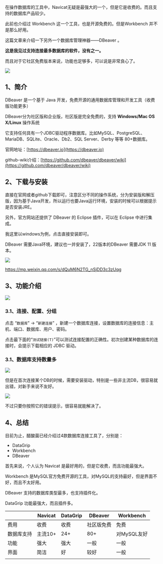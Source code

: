 在操作数据库的工具中，Navicat无疑是最强大的一个，但是它是收费的。而且支持的数据库产品较少。

此前也介绍过 Workbench 这一个工具，也是开源免费的。但是Workbench 并不是那么好用。

这篇文章来介绍一下另外一个数据库管理神器——DBeaver 。



**这是我见过支持连接最多数据库的软件，没有之一。**

而且对于它社区免费版本来说，功能也足够多，可以说是非常良心了。

![](http://rainyudianxx.baimuxym.cn/HelloCoder/images/image-20220822164259214.png)

## 1、简介

DBeaver 是一个基于 Java 开发，免费开源的通用数据库管理和开发工具（收费版功能更多）

DBeaver分为社区版和企业版，社区版是完全免费的，支持 **Windows/Mac OS X/Linux** 操作系统

它支持任何具有一个JDBC驱动程序数据库。比如MySQL、PostgreSQL、MariaDB、SQLite、Oracle、Db2、SQL Server、Derby 等等 80+数据库。

官网地址：[https://dbeaver.io](https://dbeaver.io)

github-wiki介绍：[https://github.com/dbeaver/dbeaver/wiki](https://github.com/dbeaver/dbeaver/wiki)

## 2、下载与安装

直接在官网或者github下载即可，注意区分不同的操作系统，分为安装版和解压版，因为基于Java开发，所以运行也要Java运行环境，安装的时候可以根据提示是否安装JRE。

另外，官方网站还提供了 DBeaver 的 Eclipse 插件，可以在 Eclipse 中进行集成。

我这里以windows为例，点击直接安装即可。

DBeaver 需要Java环境，建议也一并安装了，22版本的DBeaver 需要JDK 11 版本。

![](http://rainyudianxx.baimuxym.cn/HelloCoder/images/image-20220822163823817.png)



https://mp.weixin.qq.com/s/dQuM6N2TG_nSjDD3c3zUqg

## 3、功能介绍

![](https://dbeaver.io/wp-content/uploads/2018/03/mock_data-450x220.png)

### 3.1、连接、配置、分组

点击 “`数据库`” -> “`新建连接`” ，新建一个数据库连接，设置数据库的连接信息：主机、端口、数据库、用户、密码。

点击最下面的“`测试链接(T)`”可以测试连接配置的正确性。初次创建某种数据库的连接时，会提示下载相应的 JDBC 驱动。

### 3.1、数据库支持数量多

![](https://rainyudianxx.baimuxym.cn/HelloCoder/blog/image-20220822164438921.png)



但是在首次连接某个DB的时候，需要安装驱动，特别是一些非主流DB，很容易就出错，对新手来说不友好。

![](https://rainyudianxx.baimuxym.cn/HelloCoder/blog/image-20220822193620698.png)

不过只要你按照它的错误提示，很容易就能解决了。

## 4、总结

目前为止，醋酸菌已经介绍过4款数据库连接工具了，分别是：

- DataGrip
- Workbench
- DBeaver

首先来说，个人认为 Navicat  是最好用的，但是它收费，而且功能最强大。

Workbench 是MySQL官方免费开源的工具，对MySQL的支持最好，但是界面不好，而且不太好用。

DBeaver 支持的数据库类型最多，也支持插件化。

DataGrip 功能最强大，而且插件多。



|            | Navicat | DataGrip | DBeaver    | Workbench   |
| ---------- | ------- | -------- | ---------- | ----------- |
| 费用       | 收费    | 收费     | 社区版免费 | 免费        |
| 数据库支持 | 主流10+ | 24+      | 80+        | 对MySQL友好 |
| 功能       | 强大    | 强大     | 一般       | 一般        |
| 界面       | 简洁    | 好       | 较好       | 一般        |
|            |         |          |            |             |



